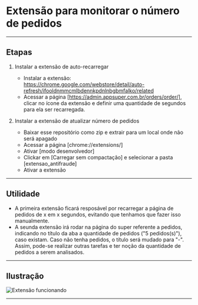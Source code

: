 # Extensão para monitorar o número de pedidos

***

## Etapas
1. Instalar a extensão de auto-recarregar
   * Instalar a extensão: https://chrome.google.com/webstore/detail/auto-refresh/ifooldnmmcmlbdennkpdnlnbgbmfalko/related
   * Acessar a página [https://admin.appsuper.com.br/orders/order/], clicar no ícone da extensão e definir uma quantidade de segundos para ela ser recarregada.

2. Instalar a extensão de atualizar número de pedidos
   * Baixar esse repositório como zip e extrair para um local onde não será apagado
   * Acessar a página [chrome://extensions/]
   * Ativar [modo desenvolvedor]
   * Clickar em [Carregar sem compactação] e selecionar a pasta [extensao_antifraude]
   * Ativar a extensão

***

## Utilidade
* A primeira extensão ficará resposável por recarregar a página de pedidos de x em x segundos, evitando que tenhamos que fazer isso manualmente. 
` `
* A seunda extensão irá rodar na página do super referente a pedidos, indicando no título da aba a quantidade de pedidos ("5 pedidos(s)"), caso existam. Caso não tenha pedidos, o título será mudado para "-". Assim, pode-se realizar outras tarefas e ter noção da quantidade de pedidos a serem analisados.

***

## Ilustração
![Extensão funcionando](https://i.imgur.com/e2A6oio.png)

***
